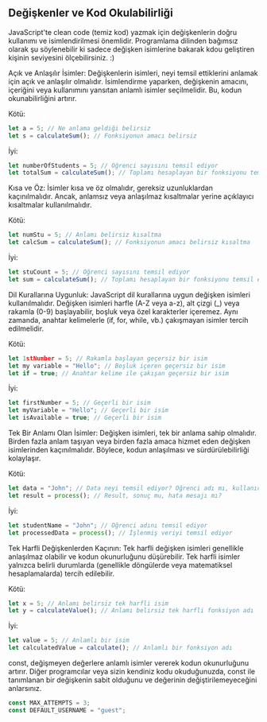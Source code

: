 ## Değişkenler ve Kod Okulabilirliği

JavaScript'te clean code (temiz kod) yazmak için değişkenlerin doğru kullanımı ve isimlendirilmesi önemlidir. Programlama dilinden bağımsız olarak şu söylenebilir ki sadece değişken isimlerine bakarak kdou geliştiren kişinin seviyesini ölçebilirsiniz. :)

Açık ve Anlaşılır İsimler: Değişkenlerin isimleri, neyi temsil ettiklerini anlamak için açık ve anlaşılır olmalıdır. İsimlendirme yaparken, değişkenin amacını, içeriğini veya kullanımını yansıtan anlamlı isimler seçilmelidir. Bu, kodun okunabilirliğini artırır.

Kötü:

```js
let a = 5; // Ne anlama geldiği belirsiz
let s = calculateSum(); // Fonksiyonun amacı belirsiz
```

İyi:

```js
let numberOfStudents = 5; // Öğrenci sayısını temsil ediyor
let totalSum = calculateSum(); // Toplamı hesaplayan bir fonksiyonu temsil ediyor
```
Kısa ve Öz: İsimler kısa ve öz olmalıdır, gereksiz uzunluklardan kaçınılmalıdır. Ancak, anlamsız veya anlaşılmaz kısaltmalar yerine açıklayıcı kısaltmalar kullanılmalıdır.

Kötü:

```js
let numStu = 5; // Anlamı belirsiz kısaltma
let calcSum = calculateSum(); // Fonksiyonun amacı belirsiz kısaltma
```

İyi:

```js
let stuCount = 5; // Öğrenci sayısını temsil ediyor
let sum = calculateSum(); // Toplamı hesaplayan bir fonksiyonu temsil ediyor
```

Dil Kurallarına Uygunluk: JavaScript dil kurallarına uygun değişken isimleri kullanılmalıdır. Değişken isimleri harfle (A-Z veya a-z), alt çizgi (_) veya rakamla (0-9) başlayabilir, boşluk veya özel karakterler içeremez. Aynı zamanda, anahtar kelimelerle (if, for, while, vb.) çakışmayan isimler tercih edilmelidir.

Kötü:

```js
let 1stNumber = 5; // Rakamla başlayan geçersiz bir isim
let my variable = "Hello"; // Boşluk içeren geçersiz bir isim
let if = true; // Anahtar kelime ile çakışan geçersiz bir isim
```

İyi:

```js
let firstNumber = 5; // Geçerli bir isim
let myVariable = "Hello"; // Geçerli bir isim
let isAvailable = true; // Geçerli bir isim
```

Tek Bir Anlamı Olan İsimler: Değişken isimleri, tek bir anlama sahip olmalıdır. Birden fazla anlam taşıyan veya birden fazla amaca hizmet eden değişken isimlerinden kaçınılmalıdır. Böylece, kodun anlaşılması ve sürdürülebilirliği kolaylaşır.

Kötü:

```js
let data = "John"; // Data neyi temsil ediyor? Öğrenci adı mı, kullanıcı adı mı?
let result = process(); // Result, sonuç mu, hata mesajı mı?
```

İyi:

```js
let studentName = "John"; // Öğrenci adını temsil ediyor
let processedData = process(); // İşlenmiş veriyi temsil ediyor
```

Tek Harfli Değişkenlerden Kaçının: Tek harfli değişken isimleri genellikle anlaşılmaz olabilir ve kodun okunurluğunu düşürebilir. Tek harfli isimler yalnızca belirli durumlarda (genellikle döngülerde veya matematiksel hesaplamalarda) tercih edilebilir.

Kötü:

```js
let x = 5; // Anlamı belirsiz tek harfli isim
let y = calculateValue(); // Anlamı belirsiz tek harfli fonksiyon adı

```

İyi:

```js
let value = 5; // Anlamlı bir isim
let calculatedValue = calculate(); // Anlamlı bir fonksiyon adı
```

const, değişmeyen değerlere anlamlı isimler vererek kodun okunurluğunu artırır. Diğer programcılar veya sizin kendiniz kodu okuduğunuzda, const ile tanımlanan bir değişkenin sabit olduğunu ve değerinin değiştirilemeyeceğini anlarsınız.

```js
const MAX_ATTEMPTS = 3;
const DEFAULT_USERNAME = "guest";
```
